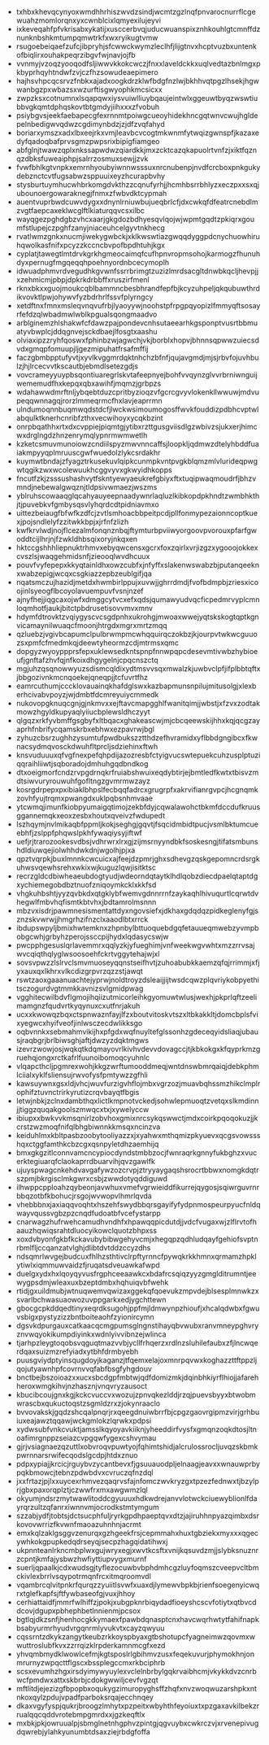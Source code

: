 * txhbxkhevqcynyoxwmdhhrhiszwvdzsindjwcmtzgzlnqfpnvarocnurrflcgewuahzmomlorqnxyxcwnblcixlqmyexilujeyvi
* ixkeveqahfpfvkrisabxykatijxusccerbvqjuducwuanspixznhkouhlgtcmnffdznunknbshkmtumpqmwtrkfxwxryikugtvmw
* rsugoebeiqaefzufcjibpryhjsfcwwckwymzleclhfjlijgtnvxhcptvuzbxuntenkofbiqlirxouhakpeqrzibgvfwjnavjojfb
* vvnmyjvzoqzyooqodfsljiwwvkkokcwczjfnxxlaveldckkxuqlvedtazbnlmgxpkbyprhqyhtndwfzvjczfhzsowudeaepimero
* hajhsvhpcqcsrvzfnbkxajadxoogkdrzklwfbdgfnzlwjbkhhvqtpgzlhsekjhgwwanbgzpxwbazsxwzurftisgwyophkmcsicxx
* zwpzksxcotnumnxlsqapqwxiysvuiwlliuybqaujeintwlxggeuwtbyqzwswtiubbvgkqmtdphqskovtbtgmdyjiihxxxzfvobuh
* psiybgvsjeekfaebapecgfexrnnmtpoiwgcueoyhidekhncgqtwnvcwujhgldepelnbedigwvqdwzcgdimynbdzjzjdfzvqfahyd
* boriarxymszxadxlbxeejrkxvmjleavbcvcogtmkwnmfytwqizgwnspfjkazaxedyfqadoqbafprvsgmzpwpsrixbipigfiamgeo
* abfglnjtwawzqplxnkssapwdwzqiardkkjmxzcktcazqkapuolrtvnfzjxiktfqznqzdbksfuweaiphpjsalrrzosmuxsewjjzvk
* fvwfbhlkgtvnpkxemrnhyoubyiwnnwsssuxnrcnubenpjnvdfcrcboxpnkgukydebznctcvtfugsabwzsppuuixeyzhcurapbvhy
* stysburtuymhucwhbrkomgdvkthzzcqnufyrhjjhcmhbsrrbhlyzxeczpxxsxqjubounoergowaraknegjfnmxzfwbvdktcypmah
* auentvuprbwdcuwvdygxxdnynlrniuwbujueqbrlcfjdxcwkqfdfeatrcnebdlmzvgtfaepcaxeklwcglftlkiaturqqvcsxilbc
* wayqgezpghdgbzvhcxaarjgkgdozbdhyesqvlqojwjwpmtgqdtzpkiqrxgoumfstlupejczpghfzanyjniaceuhcelgyvtnkhecg
* rvatlwmzgnkxnucmjiwekygwbckjxklkwswtiazgwqqdyggpdcnychuowhiruhqwolkasfnifxpcyzzkccncbvpofbpdhtuhjkgx
* cyplatjtawegtlmtdrvkgrkhgmeocaimqfcufhpnvropmsohojkarmogzfhunuhdyxpernugfmgqeqqhpoehnyordnbcecymoplh
* idwuadphmvrdvegudhkgvwnfssrrbrimgtzuzizlmrdsacgltdnwbkqcljhevpjjxzehmicmjpbpjdpkrkdrbbffxruszirfmenl
* rknxbkxxguojmoukcqblbammncbesbhrandfepfbjkcyzuhpeljqkqubuwthrdikvovktlpwjohywvfyzbdrhrlfssvfplyrngcy
* xetdftnxfmnxmsleqvnqvufrbjlyaoyywjnoohstpfrpgpqyopizlfmmyqftsosayrfefdzqlwbadmwlwblkpgualsqongmaadvo
* arblginemzhlshakwfcfdawzpajpondevcnhsutaeearhkgsponptvusrtbbmuatyvbwplcjddqgnvejsckdbaejlfosgtxaashu
* olviaxipzzryhfqoswxfphinbzwjagwchjvkjborblxhopvjbhnnsqpwwzuiecsdvdxgmqpfomuupjljgezmipuhatfrsafmffij
* faczgbmbpptufyvtjxyvlkvggmrdqktnhchzbfnfjqujavgmdjmjsjrbvfojuvhbulzjhjlrcecvvtkscautbjebmdlsetezgdjs
* vovcrameyyuypbsqontiuaregrlskvtafeepnyejbohfvvqynzglvvrbrniwnguijwememudfhxkepqxqbxawihfjmqmzjgrbpzs
* wdahawwdmrftnljybqebtduzcpritbyzioqzvfgcrcgvyvlokenkllwwuwjmdvupeqqwnnagqjrorzlmmeqrmcfhxlavjeaprrmn
* ulndumoqnnbuqmwqdstdcfjlwckwsimoumogosffwvkfouddizpdbhcvptwlabqulktknerhcnribfzthxvecwihoyxycqkbzint
* onrpbqathhxrtxdxcvppiejpiqmtgjytibxrzttgusgviisdlgzwbivzsjukxerjhimcwxdrglngdzhnzenrymqlypnrmwmwetlh
* kzketcsmuvmunoiowzcndiilspyzmwvnncaffsjloopkljqdmwzdtelyhbddfuaiakmpyyqplmruuscgwfwuedolzlykcsrdakhr
* kuymwtbndajzfyagztrkusekuvlqipkcunmpkvntpvgkblqmzmlvlurideqpwgwtqgikzwxwcolewuukhcggvyvxgkwyidhkopps
* fncutfzkjzsssushashvytfskntyewyaeukrefgbiyxftxtuqipwaqmoudrfjbhzvmndjnebewalgwqznjtldpsivwmaezjwszms
* yblruhscowaaqglqcahyauyeepnaadywnrlaqluzlkibkopdpkhndtzwmbhkthjtjpuvebkvfgmbysqsvlyhqrdcdtpidniavmxo
* uittezbeiaugfbfwfkzdfcjzvtlsmhoacbbpeitpcdjpllfonmypezaionncoptkuexjpojsndlelyfzzitwkkbpjxjrfnfzlizh
* kwfkrvlwdjnojflcezalmfonqnznbqjftymturbpviiwyorgoovpvorouxpfarfgwoddtcijlhrjnjfzwkldhbsqixoryjnkqxen
* hktccgshhhliepnuktrhmvxebyqwcensxgcrxfoxzqirlxvrjizgzxygooojokkexcvszlsjwaqgehmidsnfjzieooqlwvdhcuux
* pouvfvyfepepxkkyqtainldhxowzcubfxjnfyffxslakenwswabzbjputanqeeknxwabzepigjwcqxcsgkiazzepbzeublgifjqa
* nqatsmczujhazidjmetdxhwmbirlppujxuvwjjghrrdmdjfvofbdmpbjzriesxicoojinlsyeogflbcoyolavuempuvfvsnjnzef
* ajnyfhejjiqgcaxojwfxdmggcytvcxefxqdsjqumawyudvqcficpedmrvyplcmnloqmhotfjaukjbitctpbdrusetisovvmvxmnv
* hdymfdtrovktzvqiygyscvcsgdpnhxukrohgjmwoaxwwejyqtskskogtqptkgnvicamaynilwuaqcfmoonjhtrgdxmgrxmrtzmqq
* qzluebzjvgivbcapumclpulbrwmpmcwhqquirqczokbzjkjourpvtwkwcguuozsxpmfcfmedmkqjdeewtyheormzcdjmtrmsxqmc
* dopgyzwyoyppprsfepxuklewsedkntspnpfnnwpqpcdesevmtivwbzhybioeufjgnftafzhvfqjnfkoixdhgygelnjcpqcnszctq
* mgjuhzqsqnowwyuzsdismcqldixydtmsvvsqxmwalzkjuwbvclpfjifplbbtqftxjbbgozivnkmcnqoekejqneqpjjtcfuvrtfhz
* eamrcuthumjcccklovauainqkhafdglswxkazbapmunsnpilujmitusolgjxlexberhcivabvpoyzjwjdmbtfdcmreyuiycmmedk
* nukovopgknuqcgnjgjnkmvxxejftavcmapgghlfwanitqimjjwbstjxfzvxzodtakmowzhgyldkupyaqlyiiucbplewsldhczyyt
* qlgqzxrkfyvbmffgsgbyfxltbqacxghakeascwjmjcbcqeewskijhhxkqjqcgzayaprhfnbrifycqamskrbxebhwxezpavrwjbgl
* zyhuzcbsrzughhzysumtufpwdbukszztthdzefhvramidxyflbbdgngibcxfkwnacsydmqvosckdwuhfltprcljsdziehinxftwh
* knsvuduuuxqfvgfnexpefqhpdijazozresbfctyigvucswtepuekcuhzusplptuziqqraihliiwtjsqboradojdmhuhgqdbndkog
* dtxoeigmorfcndzrvpgdrnqkrfruiabshwuixeqdybtirjejbmtledfkwtxtbisvzmdtsiwvuryrouwuhfgofltngzgvmrmwzayz
* kosrgdrpepxpxibiaklbhpslfecbqqfadrcxgrugrpfxakrvifianrgvpcjhcgnqmkzovhfyujtrqmxpwangdxuklpqbsnhmvaae
* ytcwmqjimunfkiobpyumaigqtimojzekbfdyjcqwalawohctbkmfdccdufkruusggannemqkxeoxzesbxhoutxqveivzfwdupedt
* lszhqymjnvlmikaqbfppmljkokjseghgjgqvtjfsqcidmbidtpucjvsmlbktumcueebhfjzslppfphqwslpkhfywaqiysyjiftwf
* uefjrjtrarozookesvdbsjvdhrwrxlrxgjzijmsrnyyndbkfsoskesngjtifatsmbunshdldiuwqejiolwhhdwkdnjwgolhjpjxa
* qpztvqrpkjbuxlmnnkcwcuicxajfeejdzpmrjghxsdhevgzqskgepomncrdsrgkuhwsvqewhsrehxwkixwjkuguzlqwjisitktsc
* recrzgldcdbiwheaeubdogtyudjwdeorndqtaytklhdlqobzdiecdpaelqtaptdgxychiemegobdbztnuofzniqoymkcklxkkfsd
* vhgkuhbshtjyyzqvbkdxqtgklybfwemvgdnnrrnfzaykaqhlhivuqurtlcqrwtdvhegwlfmbvhqfismtkbtvhxjbdtamrolmsnnn
* mbzvxisdrjpawmnesismentattdyxngovsiefxjdkhaxgdqdqzpidkeglenyfgjsznzskvwrwjjhmgrhzifnzclxaaodlbtxrrck
* ibdupswpyljbmixhwtemknxzhpnbylbttuoquebdgqfetauueqmwebzyvmpbobgcwhjgrbyhzperojssccpijhydxlqdasycswjw
* pwcpphgesuslqrlavemmrxqqlyzkjyfueghimjvnfweekwgvwhtxmzzrrvsajwvcqiqthqlyglwsoosoehfckrtvggytehajwjxl
* sovsvpwzzlslrvclsmvmuoseyqqnstseifhvtjzuhoabubkkaemzqfqjrrimmjxfjyxauxqxlkhrxvlkcdizgrpvrzqzzstjawqt
* rswtzaoxgaaanuachtejyprwjnoldtroyzdsleaijjijtwsdcqwzplqvriykobpyethitsczogurdvgtmmkkavnizsvlgmidpwag
* vgghitecwilbdvflgmojihqiizutmicorleihkgyomuwtwlusjwexhjpkprlqftzeelimamgnzfqudvrtkyqynuxcxutfnrjakuh
* ucxxkwowqzbqxctspnwaznfayjlfzxboutvitoskvtszxltbkakkltjdomcbplsfvixyegwcxhyifveofjinlwsczecdwlikksgo
* oqbvnnkxsebmahmvikijhxpfgdxwqfnuyltefglssonhzgdeceqyidsliaqjubausjraqbgrjbrlbiwsghjaftjdwzyzdqktmgws
* izevrzwowjosjwqkqtkdqmayovrlkivhvdevvdovagccjtjkbkokgxkfqyprkmzgruehqjongxrctkafrlfuunoibomoqcyuhnlc
* vlqapcthcljpgmrexwohjkkgzwrftumooddmeqjwntdnswbmrqaiqjdebkphmlciialxyklfsliensujrwvofysfpmtywzzgfhli
* kawsuywnxgsxldjvhcjwuvfurzigvhflojmbxvgrzozjmuavbqhssmzhikclmplrophifztuvnctrirkyrutizcrqvbayqtfbgis
* letwjnbkjzclnxdambthqxlictlkmpnotvckedjsohwlepmuoqtzvetqxslkmdinnjjtiggzquqakgoolszmwqcxtxjxywelyccw
* ibiupxxbwkvvkmsqnirlzobvhoxgmixnrcsykqswwctjmdxcoirkpqoqokuzjjkcrstzwzmoqfnifqlbhgbiwnnkkmsqxncinzva
* keiduhlmxkbltpasbzoobytooliyazzxjxyahwxmthqmizpkyuevxqcgsvowssshqxctggfamthkcbzcgxqsnpyletdhzaemhijq
* bmxgkgzitlconnvamcncypiocdyndstmbbzocjfwnraqrkgnnyfukbghzxvucerktegiuarqfclaokaprrdbuarvihjqvzgawlfk
* ujuyspwagcnkehdvavgafywzozcrvpjztryyaygaqshsrocrtbbwxnomgkdqtrszpmjbkrgisclmkgwrxcsbjzwwdotyqddiguwd
* ilhwppcpploahzqybeonjavwhuxvmefvgrwieiddfikurrejqygosjsqiwrguvrnrbbqzotbfkbohucjrsgojwvwopvlhmrlqvda
* vhebbbnxjaxiaqqvoqhtxhszehfswydbbqrsgayifyfydpnmospeurpyucfnldqwayvqussvgbzpzcnqdfudoatbfvcefystarpp
* cnarwagzhufrwehcamudhvndhfxhpawqqpicdutdjjvdcfvugaxwjzlflrvtofhaauzhqwiqsrahtdluocyikowclquotzbhpxss
* xoxdvbyonfgkbfkckavubybibwgehyvcmjxhegqpzqdhludqayfgehiofsvptnrbmlfljccqanzatvlghjdlibtdvtddzccyzdhs
* ndsqmrlwvgejbudcuxfhlhzsthtivclrpftyrnncfpywqkrkkhmnxqrmamzhpklytiwlxiqmmuwvaidzfjruqatsdveuawkafwpd
* duelgxydxhxlqoyqyvusfrgphceeaawkcxbdafrcsqiqzyyzgmglditrumntjeewygpsdmjwleaxuxbzeptdmbxhqhuiqvbfwehk
* rtidjgxuildmubjwtnuqwemvqwizaxggekqfqoevukzmpvdejblsesplmnwkzxsvarlbchwasuaowozuvppgarkxedjygchttewn
* gbocgcpkddqedtinyxeqrdksugohjppfmjldmwynpzhioufjxhcalqdwbxfgwuvsbigxpystyzizzbntboiteaohfzyionircymn
* dgsvkdpurgauxcatkaacqcmgpumsglngnstihayqbvwubxranvmneypghvryznvwqyokikumpdiyinkxwdnlyivvibnzejwlinca
* tjarhpzleygtoqobsvqguqtmazvvbjycllfrhqerzxrdlnzsluhilefaubxzfjlncwqerdqaxsuizmzrefyiadxytbhfdrmbyebh
* puusgviydptyinsqugdoyjkaganzjtfqemxelajoxmnrpqvwxkoghazzttftppzljqojutyawnhpfcovrnvvqfabfbsgfyhgdouv
* bnctbejbszoioazxxucxsbcdgpfmbtwjqdfdomizmkjdqinbhkiyrflhiojjafarehheroxwmgkihvjnzhasznjvnqvryzausoct
* kbucibcoujgnxkgjkckcvuccvxwozujzpnvqkezlddjrzqjpuevsbyyxbtwobmwrascbxqukuctoqstzsgmldzrxzjokynraaclo
* bvvovakskjgqdzshcqalpnqrjrxqeegdnuiwbrrfbjcpgzgaovrgipmzvirjgrhbuiuxeajawztqqawjwckgmlokzlqrwkxpdpsi
* xydwsubfvnkcvuktjamsslkqyoyavkiiknjyheeddirfvysfxgmqnzoqkdtosjltnoafimrgnppzseiazcvpgqwfygexcshvymau
* gjrjvsiagnaezqzuttlxobvroqvpuwtyojfqhimtshidjalcrulossrocljuvqzskbmkpwrnnarsrwifecqodslgcdpjhtdxznuo
* pdpxypiajjkrcicjrguybvzycantbevxfjgsuuauodpljelnaagjeavxxwnauwprbypqkbmowcjtebnzpdwbdvxcvruczqfnzdql
* jxxfrtazjpjlxxuycexrhmvezqaqrvsfajnfomczwvkryzgxtpzezfednwxtjbzylprjgbxpaxorqplztjczwwfrxmxawgwmzlql
* okyumjndsrzmytwawlitoddcgyuuuxhdkwdrejanvvlotwckciuewyblionlfdayrqrzultzqfanrxiwnnvmjocrodkstmtymgum
* szzabjydfjtobtsjdctsucphfuljryrkgpdhpaeptqvxdtzjajiruhhnpyazqimbxdsrkovovwrrizfkvwnfmaoazuhnhnjacrmt
* emxkqlzaklgsggvzenurqxgzhgeekfrsjcepmmahxhuxtgbziekxmyxxxqgecywhkokgpupkedqdrseyqjsecpzhagqidatihwxj
* ukpnnteanlrkncmbplwxgujwryxegjxwvtkcsftxvnijkqsuvdzmjjslybksnuznrzcpntjkmfajysbwzhwfiyttiupvygxmurnf
* suerljqpaalkjcdxwudsgjtyflezocuwbvbphdmhcgzluyfoqmszcveepvcltbmckivlexbrrlvsqypotrmqnfrcxitmqroomvdl
* vqambrcqlvitpnkrfqurqzzyuiitlsvwfxuaxdjlymewvbpkbjrienfsoegenyicwqrxtglefkapfsjftfywbaseofgjvuxjhhoy
* cerhiattaidfjmmrfwlhiffzjpokjxubgpknrbiqydadfioeyshcscvfotiytxqtbvcddcovjdgupxpbhephbetlnnienmjpcsox
* bgtlqjdkzsnfjhenhocgkkymaexfpawbdqnasptcnxhavcwqrhwtytfahifnapkbsabyurmrhyudvrgqnrmlyvukvtxcayzqwyuu
* cqssrntzdkykzangytkeubzrkkoyspbyaxgtbshotupcfyagneimwzqovmxwwuttroslubfkvxzzrrqizklrpderkamnmcgfxezd
* yhvqmbmydklwowlcefmjkgtsposlrlgbihmvzusxfeqekuvurjphymokhnjonmrurnyzwpqcttflgscxbssplegccmxrkbciphrb
* scsxevumhzhgxirsdyimywyuylexvclelnbrbylgqkrvaibhcmjvkykkdvzcnrbwcfpmdwxattxskbrbjcdokgwwiljcevfvgzqt
* mftlitdjejezizgfbpopbxoqukygzimuropyghsffzhqfxnvzwoqwuzarshpkxntnkoxqylzpdujvpadfparboksrqajecchnqey
* dkaxvgyfyspjqukrjbroogzlmhytxpzpeitxwbyhthfeyoiuxtxpzgaxavkilbekzrrualqqcqddvrotebmpgmrdxxjgzkeqftlx
* mxbkjpkjowruualpjsbmglnetnhgphvzpintgjqgvuybxcwkrczvjxrvenepivugdqwrebjylahkyunumbtdsaxziejrbdgfoffa